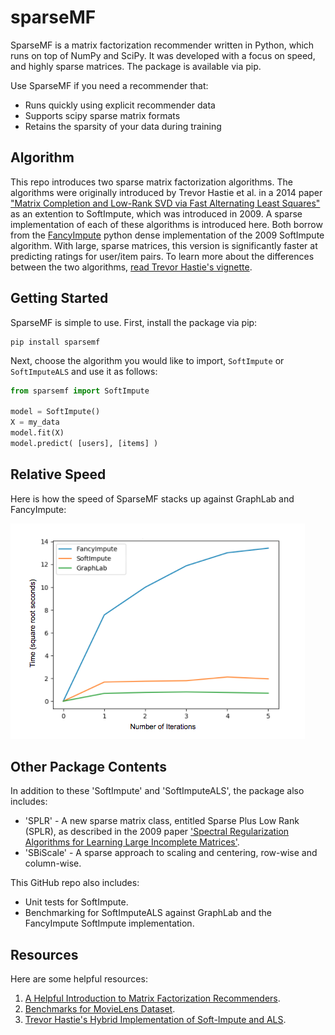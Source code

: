 # sparseMF

SparseMF is a matrix factorization recommender written in Python, which runs on top of NumPy and SciPy. It was developed with a focus on speed, and highly sparse matrices. The package is available via pip.

Use SparseMF if you need a recommender that:

* Runs quickly using explicit recommender data
* Supports scipy sparse matrix formats
* Retains the sparsity of your data during training
 
## Algorithm 
This repo introduces two sparse matrix factorization algorithms. The algorithms were originally introduced by Trevor Hastie et al. in a 2014 paper ["Matrix Completion and Low-Rank SVD via Fast Alternating Least Squares"](https://stanford.edu/~rezab/papers/fastals.pdf) as an extention to SoftImpute, which was introduced in 2009. A sparse implementation of each of these algorithms is introduced here. Both borrow from the [FancyImpute](https://github.com/hammerlab/fancyimpute/tree/master/fancyimpute) python dense implementation of the 2009 SoftImpute algorithm. With large, sparse matrices, this version is significantly faster at predicting ratings for user/item pairs. To learn more about the differences between the two algorithms, [read Trevor Hastie's vignette](https://web.stanford.edu/~hastie/swData/softImpute/vignette.html).

## Getting Started

SparseMF is simple to use. First, install the package via pip:

```
pip install sparsemf
```

Next, choose the algorithm you would like to import, `SoftImpute` or `SoftImputeALS` and use it as follows:

```python
from sparsemf import SoftImpute

model = SoftImpute()
X = my_data
model.fit(X)
model.predict( [users], [items] )
```

## Relative Speed

Here is how the speed of SparseMF stacks up against GraphLab and FancyImpute:

![](imgs/speed_tests.png)

## Other Package Contents

In addition to these 'SoftImpute' and 'SoftImputeALS', the package also includes:

* 'SPLR' - A new sparse matrix class, entitled Sparse Plus Low Rank (SPLR), as described in the 2009 paper ['Spectral Regularization Algorithms for Learning Large Incomplete Matrices'](https://web.stanford.edu/~hastie/Papers/mazumder10a.pdf).
* 'SBiScale' - A sparse approach to scaling and centering, row-wise and column-wise. 

This GitHub repo also includes:

* Unit tests for SoftImpute.
* Benchmarking for SoftImputeALS against GraphLab and the FancyImpute SoftImpute implementation.

## Resources

Here are some helpful resources:

1. [A Helpful Introduction to Matrix Factorization Recommenders](http://infolab.stanford.edu/~ullman/mmds/ch9.pdf).
2. [Benchmarks for MovieLens Dataset](https://sites.google.com/site/domainxz/benchmark).
3. [Trevor Hastie's Hybrid Implementation of Soft-Impute and ALS](https://arxiv.org/abs/1410.2596).

